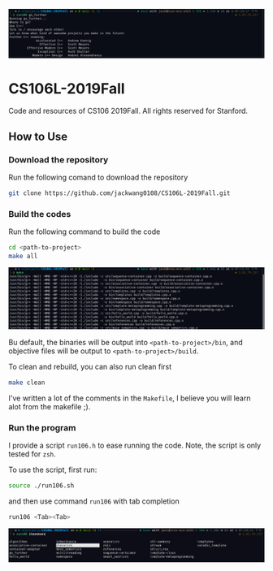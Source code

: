 ![Alt text](assets/go.png)

# CS106L-2019Fall
Code and resources of CS106 2019Fall. All rights reserved for Stanford.


## How to Use

### Download the repository

Run the following comand to download the repository
```bash
git clone https://github.com/jackwang0108/CS106L-2019Fall.git
```

### Build the codes

Run the following command to build the code

```bash
cd <path-to-project>
make all
```

![Alt text](assets/build.png)

Bu default, the binaries will be output into `<path-to-project>/bin`, and objective files will be output to `<path-to-project>/build`.

To clean and rebuild, you can also run clean first
```bash
make clean
```

I've written a lot of the comments in the `Makefile`, I believe you will learn alot from the makefile ;).


### Run the program

I provide a script `run106.h` to ease running the code. Note, the script is only tested for `zsh`.

To use the script, first run:
```bash
source ./run106.sh
```

and then use command `run106` with tab completion
```bash
run106 <Tab><Tab>
```
![Alt text](assets/run.png)